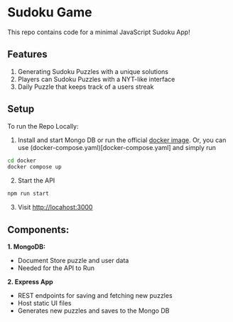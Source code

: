 # Sudoku Game #

This repo contains code for a minimal JavaScript Sudoku App!

## Features
1. Generating Sudoku Puzzles with a unique solutions
2. Players can Sudoku Puzzles with a NYT-like interface 
3. Daily Puzzle that keeps track of a users streak

## Setup
To run the Repo Locally:
1. Install and start Mongo DB or run the official [docker image](https://hub.docker.com/_/mongo). Or, you can use (docker-compose.yaml)[docker-compose.yaml] and simply run
```bash
cd docker
docker compose up
```
2. Start the API 
```bash
npm run start
```
3. Visit [http://locahost:3000](http://locahost:3000)

## Components:
**1. MongoDB:**
- Document Store puzzle and user data
- Needed for the API to Run

**2. Express App**
- REST endpoints for saving and fetching new puzzles
- Host static UI files
- Generates new puzzles and saves to the Mongo DB